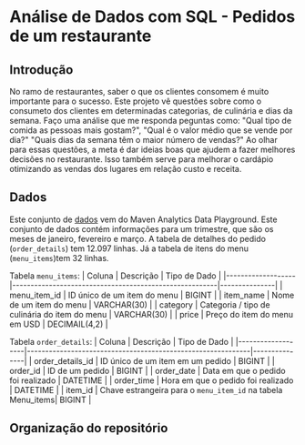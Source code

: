 # Análise de Dados com SQL - Pedidos de um restaurante
## Introdução 
No ramo de restaurantes, saber o que os clientes consomem é muito importante para o sucesso. Este projeto vê questões sobre como o consumeto dos clientes em determinadas categorias, de culinária e dias da semana. Faço uma análise que me responda peguntas como: "Qual tipo de comida as pessoas mais gostam?", "Qual é o valor médio que se vende por dia?" "Quais dias da semana têm o maior número de vendas?" Ao olhar para essas questões, a meta é dar ideias boas que ajudem a fazer melhores decisões no restaurante. Isso também serve para melhorar o cardápio otimizando as vendas dos lugares em relação custo e receita.

## Dados
Este conjunto de [dados](https://mavenanalytics.io/data-playground?order=date_added%2Cdesc&search=restaurant) vem do Maven Analytics Data Playground. Este conjunto de dados contém informações para um trimestre, que são os meses de janeiro, fevereiro e março. A tabela de detalhes do pedido (`order_details`) tem 12.097 linhas. Já a tabela de itens do menu (`menu_items`)tem 32 linhas.

Tabela `menu_items`:
| Coluna            | Descrição                                              | Tipo de Dado  |
|-------------------|--------------------------------------------------------|---------------|
| menu_item_id      | ID único de um item do menu                            | BIGINT        |
| item_name         | Nome de um item do menu                                | VARCHAR(30)   |
| category          | Categoria / tipo de culinária do item do menu          | VARCHAR(30)   |
| price             | Preço do item do menu em USD                           | DECIMAIL(4,2) |

Tabela `order_details`:
| Coluna            | Descrição                                                   | Tipo de Dado  |
|-------------------|-------------------------------------------------------------|---------------|
| order_details_id  | ID único de um item em um pedido                            | BIGINT        |
| order_id          | ID de um pedido                                            | BIGINT        |
| order_date        | Data em que o pedido foi realizado                          | DATETIME      |
| order_time        | Hora em que o pedido foi realizado                          | DATETIME      |
| item_id           | Chave estrangeira para o `menu_item_id` na tabela Menu_items| BIGINT        |

## Organização do repositório



